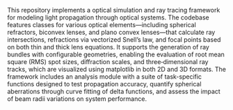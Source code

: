 
This repository implements a optical simulation and ray tracing framework for modeling light propagation through optical systems. The codebase features classes for various optical elements—including spherical refractors, biconvex lenses, and plano convex lenses—that calculate ray intersections, refractions via vectorized Snell’s law, and focal points based on both thin and thick lens equations. It supports the generation of ray bundles with configurable geometries, enabling the evaluation of root mean square (RMS) spot sizes, diffraction scales, and three‐dimensional ray tracks, which are visualized using matplotlib in both 2D and 3D formats. The framework includes an analysis module with a suite of task-specific functions designed to test propagation accuracy, quantify spherical aberrations through curve fitting of delta functions, and assess the impact of beam radii variations on system performance.
